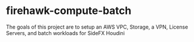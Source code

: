# firehawk-compute-batch
The goals of this project are to setup an AWS VPC, Storage, a VPN, License Servers, and batch workloads for SideFX Houdini
